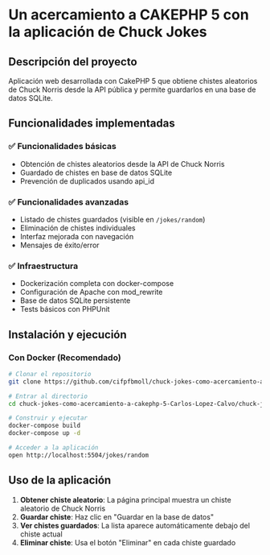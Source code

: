 # Un acercamiento a CAKEPHP 5 con la aplicación de Chuck Jokes

## Descripción del proyecto
Aplicación web desarrollada con CakePHP 5 que obtiene chistes aleatorios de Chuck Norris desde la API pública y permite guardarlos en una base de datos SQLite.

## Funcionalidades implementadas

### ✅ Funcionalidades básicas
- Obtención de chistes aleatorios desde la API de Chuck Norris
- Guardado de chistes en base de datos SQLite
- Prevención de duplicados usando api_id

### ✅ Funcionalidades avanzadas
- Listado de chistes guardados (visible en `/jokes/random`)
- Eliminación de chistes individuales
- Interfaz mejorada con navegación
- Mensajes de éxito/error

### ✅ Infraestructura
- Dockerización completa con docker-compose
- Configuración de Apache con mod_rewrite
- Base de datos SQLite persistente
- Tests básicos con PHPUnit

## Instalación y ejecución

### Con Docker (Recomendado)

```bash
# Clonar el repositorio
git clone https://github.com/cifpfbmoll/chuck-jokes-como-acercamiento-a-cakephp-5-Carlos-Lopez-Calvo.git

# Entrar al directorio
cd chuck-jokes-como-acercamiento-a-cakephp-5-Carlos-Lopez-Calvo/chuck-jokes

# Construir y ejecutar
docker-compose build
docker-compose up -d

# Acceder a la aplicación
open http://localhost:5504/jokes/random
```

## Uso de la aplicación

1. **Obtener chiste aleatorio**: La página principal muestra un chiste aleatorio de Chuck Norris
2. **Guardar chiste**: Haz clic en "Guardar en la base de datos"
3. **Ver chistes guardados**: La lista aparece automáticamente debajo del chiste actual
4. **Eliminar chiste**: Usa el botón "Eliminar" en cada chiste guardado
